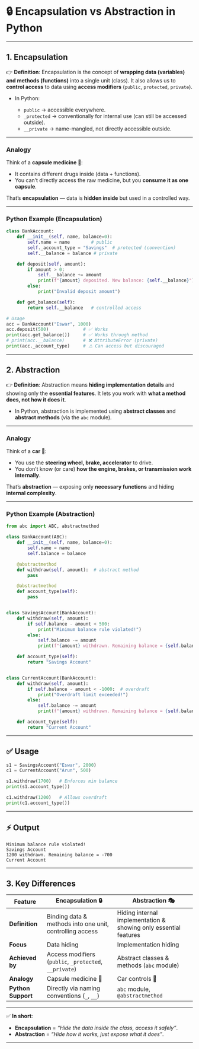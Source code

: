 

# 🔒 **Encapsulation vs Abstraction in Python**

---

## **1. Encapsulation**

👉 **Definition**:
Encapsulation is the concept of **wrapping data (variables) and methods (functions)** into a single unit (class). It also allows us to **control access** to data using **access modifiers** (`public`, `protected`, `private`).

* In Python:

  * `public` → accessible everywhere.
  * `_protected` → conventionally for internal use (can still be accessed outside).
  * `__private` → name-mangled, not directly accessible outside.

---

### **Analogy**

Think of a **capsule medicine 💊**:

* It contains different drugs inside (data + functions).
* You can’t directly access the raw medicine, but you **consume it as one capsule**.

That’s **encapsulation** — data is **hidden inside** but used in a controlled way.

---

### **Python Example (Encapsulation)**

```python
class BankAccount:
    def __init__(self, name, balance=0):
        self.name = name        # public
        self._account_type = "Savings"  # protected (convention)
        self.__balance = balance # private

    def deposit(self, amount):
        if amount > 0:
            self.__balance += amount
            print(f"{amount} deposited. New balance: {self.__balance}")
        else:
            print("Invalid deposit amount")

    def get_balance(self):
        return self.__balance   # controlled access

# Usage
acc = BankAccount("Eswar", 1000)
acc.deposit(500)             # ✅ Works
print(acc.get_balance())     # ✅ Works through method
# print(acc.__balance)       # ❌ AttributeError (private)
print(acc._account_type)     # ⚠️ Can access but discouraged
```

---

## **2. Abstraction**

👉 **Definition**:
Abstraction means **hiding implementation details** and showing only the **essential features**.
It lets you work with **what a method does, not how it does it**.

* In Python, abstraction is implemented using **abstract classes** and **abstract methods** (via the `abc` module).

---

### **Analogy**

Think of a **car 🚗**:

* You use the **steering wheel, brake, accelerator** to drive.
* You don’t know (or care) **how the engine, brakes, or transmission work internally**.

That’s **abstraction** — exposing only **necessary functions** and hiding **internal complexity**.

---

### **Python Example (Abstraction)**

```python
from abc import ABC, abstractmethod

class BankAccount(ABC):
    def __init__(self, name, balance=0):
        self.name = name
        self.balance = balance

    @abstractmethod
    def withdraw(self, amount):  # abstract method
        pass

    @abstractmethod
    def account_type(self):
        pass


class SavingsAccount(BankAccount):
    def withdraw(self, amount):
        if self.balance - amount < 500:
            print("Minimum balance rule violated!")
        else:
            self.balance -= amount
            print(f"{amount} withdrawn. Remaining balance = {self.balance}")

    def account_type(self):
        return "Savings Account"


class CurrentAccount(BankAccount):
    def withdraw(self, amount):
        if self.balance - amount < -1000:  # overdraft
            print("Overdraft limit exceeded!")
        else:
            self.balance -= amount
            print(f"{amount} withdrawn. Remaining balance = {self.balance}")

    def account_type(self):
        return "Current Account"
```

---

## ✅ **Usage**

```python
s1 = SavingsAccount("Eswar", 2000)
c1 = CurrentAccount("Arun", 500)

s1.withdraw(1700)   # Enforces min balance
print(s1.account_type())

c1.withdraw(1200)   # Allows overdraft
print(c1.account_type())
```

---

## ⚡ Output

```
Minimum balance rule violated!
Savings Account
1200 withdrawn. Remaining balance = -700
Current Account
```

---

## **3. Key Differences**

| Feature            | Encapsulation 🔒                                         | Abstraction 🎭                                                   |
| ------------------ | -------------------------------------------------------- | ---------------------------------------------------------------- |
| **Definition**     | Binding data & methods into one unit, controlling access | Hiding internal implementation & showing only essential features |
| **Focus**          | Data hiding                                              | Implementation hiding                                            |
| **Achieved by**    | Access modifiers (`public`, `_protected`, `__private`)   | Abstract classes & methods (`abc` module)                        |
| **Analogy**        | Capsule medicine 💊                                      | Car controls 🚗                                                  |
| **Python Support** | Directly via naming conventions (`_`, `__`)              | `abc` module, `@abstractmethod`                                  |

---

✅ **In short**:

* **Encapsulation** = *“Hide the data inside the class, access it safely”*.
* **Abstraction** = *“Hide how it works, just expose what it does”*.

---


